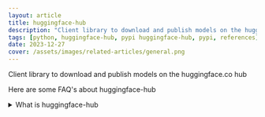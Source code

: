 ```yaml
---
layout: article
title: huggingface-hub
description: "Client library to download and publish models on the huggingface.co hub"
tags: [python, huggingface-hub, pypi huggingface-hub, pypi, references]
date: 2023-12-27
cover: /assets/images/related-articles/general.png
---
```


Client library to download and publish models on the huggingface.co hub

Here are some FAQ's about huggingface-hub
<details>
<summary>What is huggingface-hub</summary>
Client library to download and publish models on the huggingface.co hub
</details>
